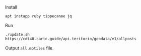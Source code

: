 Install
```
apt instapp ruby tippecanoe jq
```

Run
```
./update.sh https://cdt40.carto.guide/api.teritorio/geodata/v1/allposts
```

Output `all.mbtiles` file.
